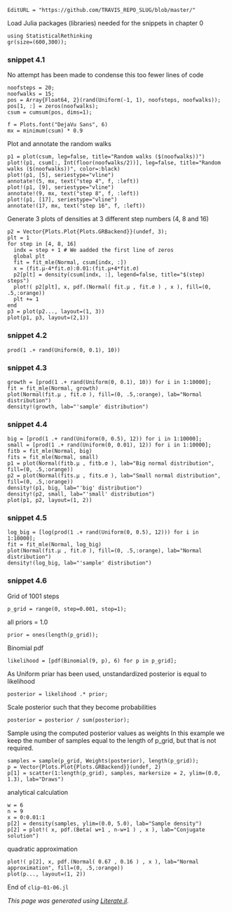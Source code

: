```@meta
EditURL = "https://github.com/TRAVIS_REPO_SLUG/blob/master/"
```

Load Julia packages (libraries) needed  for the snippets in chapter 0

```@example clip-01-06
using StatisticalRethinking
gr(size=(600,300));
```

### snippet 4.1

No attempt has been made to condense this too fewer lines of code

```@example clip-01-06
noofsteps = 20;
noofwalks = 15;
pos = Array{Float64, 2}(rand(Uniform(-1, 1), noofsteps, noofwalks));
pos[1, :] = zeros(noofwalks);
csum = cumsum(pos, dims=1);
```

```@example clip-01-06
f = Plots.font("DejaVu Sans", 6)
mx = minimum(csum) * 0.9
```

Plot and annotate the random walks

```@example clip-01-06
p1 = plot(csum, leg=false, title="Random walks ($(noofwalks))")
plot!(p1, csum[:, Int(floor(noofwalks/2))], leg=false, title="Random walks ($(noofwalks))", color=:black)
plot!(p1, [5], seriestype="vline")
annotate!(5, mx, text("step 4", f, :left))
plot!(p1, [9], seriestype="vline")
annotate!(9, mx, text("step 8", f, :left))
plot!(p1, [17], seriestype="vline")
annotate!(17, mx, text("step 16", f, :left))
```

Generate 3 plots of densities at 3 different step numbers (4, 8 and 16)

```@example clip-01-06
p2 = Vector{Plots.Plot{Plots.GRBackend}}(undef, 3);
plt = 1
for step in [4, 8, 16]
  indx = step + 1 # We aadded the first line of zeros
  global plt
  fit = fit_mle(Normal, csum[indx, :])
  x = (fit.μ-4*fit.σ):0.01:(fit.μ+4*fit.σ)
  p2[plt] = density(csum[indx, :], legend=false, title="$(step) steps")
  plot!( p2[plt], x, pdf.(Normal( fit.μ , fit.σ ) , x ), fill=(0, .5,:orange))
  plt += 1
end
p3 = plot(p2..., layout=(1, 3))
plot(p1, p3, layout=(2,1))
```

### snippet 4.2

```@example clip-01-06
prod(1 .+ rand(Uniform(0, 0.1), 10))
```

### snippet 4.3

```@example clip-01-06
growth = [prod(1 .+ rand(Uniform(0, 0.1), 10)) for i in 1:10000];
fit = fit_mle(Normal, growth)
plot(Normal(fit.μ , fit.σ ), fill=(0, .5,:orange), lab="Normal distribution")
density!(growth, lab="'sample' distribution")
```

### snippet 4.4

```@example clip-01-06
big = [prod(1 .+ rand(Uniform(0, 0.5), 12)) for i in 1:10000];
small = [prod(1 .+ rand(Uniform(0, 0.01), 12)) for i in 1:10000];
fitb = fit_mle(Normal, big)
fits = fit_mle(Normal, small)
p1 = plot(Normal(fitb.μ , fitb.σ ), lab="Big normal distribution", fill=(0, .5,:orange))
p2 = plot(Normal(fits.μ , fits.σ ), lab="Small normal distribution", fill=(0, .5,:orange))
density!(p1, big, lab="'big' distribution")
density!(p2, small, lab="'small' distribution")
plot(p1, p2, layout=(1, 2))
```

### snippet 4.5

```@example clip-01-06
log_big = [log(prod(1 .+ rand(Uniform(0, 0.5), 12))) for i in 1:10000];
fit = fit_mle(Normal, log_big)
plot(Normal(fit.μ , fit.σ ), fill=(0, .5,:orange), lab="Normal distribution")
density!(log_big, lab="'sample' distribution")
```

### snippet 4.6

Grid of 1001 steps

```@example clip-01-06
p_grid = range(0, step=0.001, stop=1);
```

all priors = 1.0

```@example clip-01-06
prior = ones(length(p_grid));
```

Binomial pdf

```@example clip-01-06
likelihood = [pdf(Binomial(9, p), 6) for p in p_grid];
```

As Uniform priar has been used, unstandardized posterior is equal to likelihood

```@example clip-01-06
posterior = likelihood .* prior;
```

Scale posterior such that they become probabilities

```@example clip-01-06
posterior = posterior / sum(posterior);
```

Sample using the computed posterior values as weights
In this example we keep the number of samples equal to the length of p_grid,
but that is not required.

```@example clip-01-06
samples = sample(p_grid, Weights(posterior), length(p_grid));
p = Vector{Plots.Plot{Plots.GRBackend}}(undef, 2)
p[1] = scatter(1:length(p_grid), samples, markersize = 2, ylim=(0.0, 1.3), lab="Draws")
```

analytical calculation

```@example clip-01-06
w = 6
n = 9
x = 0:0.01:1
p[2] = density(samples, ylim=(0.0, 5.0), lab="Sample density")
p[2] = plot!( x, pdf.(Beta( w+1 , n-w+1 ) , x ), lab="Conjugate solution")
```

quadratic approximation

```@example clip-01-06
plot!( p[2], x, pdf.(Normal( 0.67 , 0.16 ) , x ), lab="Normal approximation", fill=(0, .5,:orange))
plot(p..., layout=(1, 2))
```

End of `clip-01-06.jl`

*This page was generated using [Literate.jl](https://github.com/fredrikekre/Literate.jl).*

